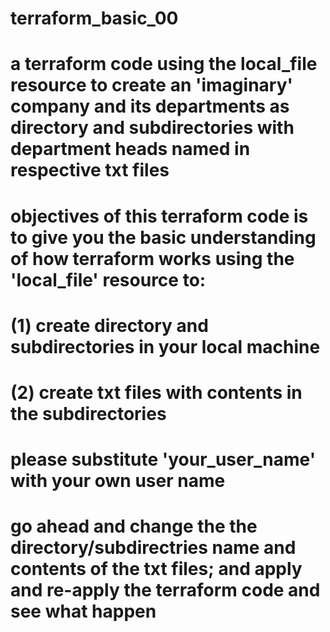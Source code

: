 # terraform_basic_00
# a terraform code using the local_file resource to create an 'imaginary' company and its departments as directory and subdirectories with department heads named in respective txt files
# objectives of this terraform code is to give you the basic understanding of how terraform works using the 'local_file' resource to:
# (1) create directory and subdirectories in your local machine
# (2) create txt files with contents in the subdirectories
# please substitute 'your_user_name' with your own user name
# go ahead and change the the directory/subdirectries name and contents of the txt files; and apply and re-apply the terraform code and see what happen
